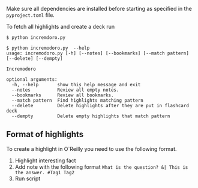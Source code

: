 Make sure all dependencies are installed before starting as specified in the `pyproject.toml` file.

To fetch all highlights and create a deck run

`$ python incremdoro.py`

```
$ python incremodoro.py  --help
usage: incremodoro.py [-h] [--notes] [--bookmarks] [--match pattern] [--delete] [--dempty]

Incremodoro

optional arguments:
  -h, --help       show this help message and exit
  --notes          Review all empty notes.
  --bookmarks      Review all bookmarks.
  --match pattern  Find highlights matching pattern
  --delete         Delete highlights after they are put in flashcard deck
  --dempty         Delete empty highlights that match pattern
```

## Format of highlights
To create a highlight in O`Reilly you need to use the following format.
1. Highlight interesting fact
2. Add note with the following format `What is the question? &| This is the answer. #Tag1 Tag2`
3. Run script